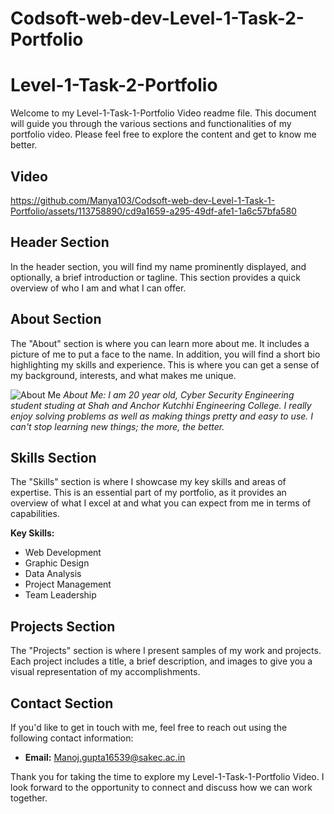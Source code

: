 # Codsoft-web-dev-Level-1-Task-2-Portfolio

# Level-1-Task-2-Portfolio

Welcome to my Level-1-Task-1-Portfolio Video readme file. This document will guide you through the various sections and functionalities of my portfolio video. Please feel free to explore the content and get to know me better.

## Video


https://github.com/Manya103/Codsoft-web-dev-Level-1-Task-1-Portfolio/assets/113758890/cd9a1659-a295-49df-afe1-1a6c57bfa580


## Header Section
In the header section, you will find my name prominently displayed, and optionally, a brief introduction or tagline. This section provides a quick overview of who I am and what I can offer.

## About Section
The "About" section is where you can learn more about me. It includes a picture of me to put a face to the name. In addition, you will find a short bio highlighting my skills and experience. This is where you can get a sense of my background, interests, and what makes me unique.

![About Me](about_me_image.jpg)
*About Me: I am 20 year old, Cyber Security Engineering student studing at Shah and Anchor Kutchhi Engineering College. I really enjoy solving problems as well as making things pretty and easy to use. I can't stop learning new things; the more, the better.*

## Skills Section
The "Skills" section is where I showcase my key skills and areas of expertise. This is an essential part of my portfolio, as it provides an overview of what I excel at and what you can expect from me in terms of capabilities.

**Key Skills:**
- Web Development
- Graphic Design
- Data Analysis
- Project Management
- Team Leadership

## Projects Section
The "Projects" section is where I present samples of my work and projects. Each project includes a title, a brief description, and images to give you a visual representation of my accomplishments.

## Contact Section
If you'd like to get in touch with me, feel free to reach out using the following contact information:

- **Email:** Manoj.gupta16539@sakec.ac.in

Thank you for taking the time to explore my Level-1-Task-1-Portfolio Video. I look forward to the opportunity to connect and discuss how we can work together.
